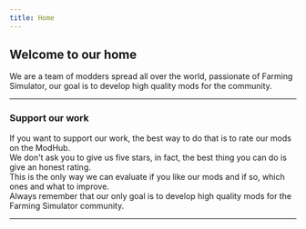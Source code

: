 ```yaml
---
title: Home
---
```

## Welcome to our home

We are a team of modders spread all over the world, passionate of Farming Simulator, our goal is to develop high quality mods for the community.

* * *

### Support our work  
  
If you want to support our work, the best way to do that is to rate our mods on the ModHub.  
We don't ask you to give us five stars, in fact, the best thing you can do is give an honest rating.  
This is the only way we can evaluate if you like our mods and if so, which ones and what to improve.  
Always remember that our only goal is to develop high quality mods for the Farming Simulator community.  

* * *
